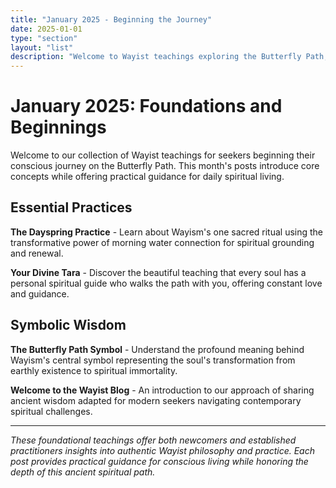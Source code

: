 ```yaml
---
title: "January 2025 - Beginning the Journey"
date: 2025-01-01
type: "section"
layout: "list"
description: "Welcome to Wayist teachings exploring the Butterfly Path, spiritual guidance, morning practices, and symbolic wisdom for conscious living."
---
```


# January 2025: Foundations and Beginnings

Welcome to our collection of Wayist teachings for seekers beginning their conscious journey on the Butterfly Path. This month's posts introduce core concepts while offering practical guidance for daily spiritual living.

## Essential Practices

**The Dayspring Practice** - Learn about Wayism's one sacred ritual using the transformative power of morning water connection for spiritual grounding and renewal.

**Your Divine Tara** - Discover the beautiful teaching that every soul has a personal spiritual guide who walks the path with you, offering constant love and guidance.

## Symbolic Wisdom

**The Butterfly Path Symbol** - Understand the profound meaning behind Wayism's central symbol representing the soul's transformation from earthly existence to spiritual immortality.

**Welcome to the Wayist Blog** - An introduction to our approach of sharing ancient wisdom adapted for modern seekers navigating contemporary spiritual challenges.

---

*These foundational teachings offer both newcomers and established practitioners insights into authentic Wayist philosophy and practice. Each post provides practical guidance for conscious living while honoring the depth of this ancient spiritual path.*